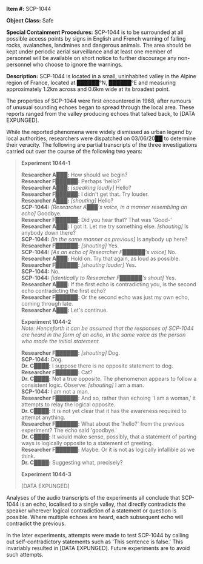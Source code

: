 **Item #:** SCP-1044

**Object Class:** Safe

**Special Containment Procedures:** SCP-1044 is to be surrounded at all possible access points by signs in English and French warning of falling rocks, avalanches, landmines and dangerous animals. The area should be kept under periodic aerial surveillance and at least one member of personnel will be available on short notice to further discourage any non-personnel who choose to ignore the warnings.

**Description:** SCP-1044 is located in a small, uninhabited valley in the Alpine region of France, located at ██████°N, ██████°E and measuring approximately 1.2km across and 0.6km wide at its broadest point.

The properties of SCP-1044 were first encountered in 1968, after rumours of unusual sounding echoes began to spread through the local area. These reports ranged from the valley producing echoes that talked back, to \[DATA EXPUNGED\].

While the reported phenomena were widely dismissed as urban legend by local authorities, researchers were dispatched on 03/06/20██ to determine their veracity. The following are partial transcripts of the three investigations carried out over the course of the following two years:

> **Experiment 1044-1**
> 
> **Researcher A███:** How should we begin?  
> **Researcher F██████:** Perhaps 'hello?'  
> **Researcher A███:** _\[speaking loudly\]_ Hello?  
> **Researcher F██████:** I didn't get that. Try louder.  
> **Researcher A███:** _\[shouting\]_ Hello?  
> **SCP-1044:** _\[Researcher A███'s voice, in a manner resembling an echo\]_ Goodbye.  
> **Researcher F██████:** Did you hear that? That was 'Good-'  
> **Researcher A███:** I got it. Let me try something else. _\[shouting\]_ Is anybody down there?  
> **SCP-1044:** _\[In the same manner as previous\]_ Is anybody up here?  
> **Researcher F██████:** _\[shouting\]_ Yes.  
> **SCP-1044:** _\[As an echo of Researcher F██████'s voice\]_ No.  
> **Researcher A███:** Hold on. Try that again, as loud as possible.  
> **Researcher F██████:** _\[shouting louder\]_ Yes.  
> **SCP-1044:** No.  
> **SCP-1044:** _\[identically to Researcher F██████'s shout\]_ Yes.  
> **Researcher A███:** If the first echo is contradicting you, is the second echo contradicting the first echo?  
> **Researcher F██████:** Or the second echo was just my own echo, coming through late.  
> **Researcher A███:** Let's continue.
> 
> **Experiment 1044-2**  
> _Note: Henceforth it can be assumed that the responses of SCP-1044 are heard in the form of an echo, in the same voice as the person who made the initial statement._
> 
> **Researcher F██████:** _\[shouting\]_ Dog.  
> **SCP-1044:** Dog.  
> **Dr. C████:** I suppose there is no opposite statement to dog.  
> **Researcher F██████:** Cat?  
> **Dr. C████:** Not a true opposite. The phenomenon appears to follow a consistent logic. Observe: _\[shouting\]_ I am a man.  
> **SCP-1044:** I am not a man.  
> **Researcher F██████:** And so, rather than echoing 'I am a woman,' it attempts to relay the logical opposite.  
> **Dr. C████:** It is not yet clear that it has the awareness required to attempt anything.  
> **Researcher F██████:** What about the 'hello?' from the previous experiment? The echo said 'goodbye.'  
> **Dr. C████:** It would make sense, possibly, that a statement of parting ways is logically opposite to a statement of greeting.  
> **Researcher F██████:** Maybe. Or it is not as logically infallible as we think.  
> **Dr. C████:** Suggesting what, precisely?
> 
> **Experiment 1044-3**
> 
> \[DATA EXPUNGED\]

Analyses of the audio transcripts of the experiments all conclude that SCP-1044 is an echo, localised to a single valley, that directly contradicts the speaker wherever logical contradiction of a statement or question is possible. Where multiple echoes are heard, each subsequent echo will contradict the previous.

In the later experiments, attempts were made to test SCP-1044 by calling out self-contradictory statements such as 'This sentence is false.' This invariably resulted in \[DATA EXPUNGED\]. Future experiments are to avoid such attempts.